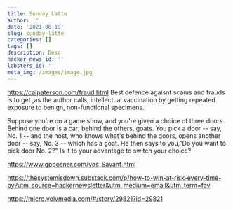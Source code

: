 ```yaml
---
title: Sunday Latte
author: ''
date: '2021-06-19'
slug: sunday-latte
categories: []
tags: []
description: Desc
hacker_news_id: ''
lobsters_id: ''
meta_img: /images/image.jpg
---
```



https://calpaterson.com/fraud.html
Best defence agaisnt scams and frauds is to get ,as the author calls, intellectual vaccination by getting repeated exposure to benign, non-functional specimens.

Suppose you're on a game show, and you're given a choice of three doors. Behind one door is a car; behind the others, goats. You pick a door -- say, No. 1 -- and the host, who knows what's behind the doors, opens another door -- say, No. 3 -- which has a goat. He then says to you,"Do you want to pick door No. 2?" Is it to your advantage to switch your choice?

https://www.gpposner.com/vos_Savant.html


https://thesystemisdown.substack.com/p/how-to-win-at-risk-every-time-by?utm_source=hackernewsletter&utm_medium=email&utm_term=fav


https://micro.volvmedia.com/#/story/29821?id=29821
